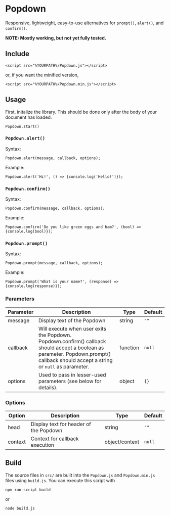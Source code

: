 # Popdown
 Responsive, lightweight, easy-to-use alternatives for `prompt()`, `alert()`, and `confirm()`.
 
 **NOTE: Mostly working, but not yet fully tested.**

## Include
```
<script src="%YOURPATH%/Popdown.js"></script>
```
or, if you want the minified version,
```
<script src="%YOURPATH%/Popdown.min.js"></script>
```

## Usage
First, initalize the library. This should be done only after the body of your document has loaded.
```
Popdown.start()
```

### `Popdown.alert()`
Syntax:
```
Popdown.alert(message, callback, options);
```
Example:
```
Popdown.alert('Hi!', () => {console.log('Hello!')});
```

### `Popdown.confirm()`
Syntax:
```
Popdown.confirm(message, callback, options);
```
Example:
```
Popdown.confirm('Do you like green eggs and ham?', (bool) => {console.log(bool)});
```

### `Popdown.prompt()`
Syntax:
```
Popdown.prompt(message, callback, options);
```
Example:
```
Popdown.prompt('What is your name?', (response) => {console.log(response)});
```
### Parameters
| Parameter | Description                                                                                                                                                                 | Type     | Default |
|-----------|-----------------------------------------------------------------------------------------------------------------------------------------------------------------------------|----------|---------|
| message   | Display text of the Popdown                                                                                                                                                 | string   | `""`     |
| callback  | Will execute when user exits the Popdown.  Popdown.confirm() callback should accept a boolean as parameter.  Popdown.prompt() callback should accept a string or `null` as parameter. | function | `null`    |
| options   | Used to pass in lesser-used parameters (see below for details).                                                                                                             | object   | `{}`     |

### Options
| Option  | Description                            | Type           | Default |
|---------|----------------------------------------|----------------|---------|
| head    | Display text for header of the Popdown | string         | `""`      |
| context | Context for callback execution         | object/context | `null`    |

## Build
The source files in `src/` are built into the `Popdown.js` and `Popdown.min.js` files using `build.js`. You can execute this script with
```
npm run-script build
```
or
```
node build.js
```
